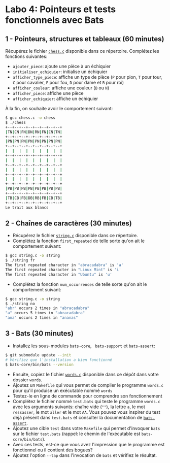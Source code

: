 # Labo 4: Pointeurs et tests fonctionnels avec Bats

## 1 - Pointeurs, structures et tableaux (60 minutes)

Récupérez le fichier [`chess.c`](chess.c) disponible dans ce répertoire.
Complétez les fonctions suivantes:

* `ajouter_piece`: ajoute une pièce à un échiquier
* `initialiser_echiquier`: initialise un échiquier
* `afficher_type_piece`: affiche un type de pièce (`P` pour pion, `T` pour
  tour, `C` pour cavalier, `F` pour fou, `D` pour dame et `R` pour roi)
* `afficher_couleur`: affiche une couleur (`B` ou `N`)
* `afficher_piece`: affiche une pièce
* `afficher_echiquier`: affiche un échiquier

À la fin, on souhaite avoir le comportement suivant:

```sh
$ gcc chess.c -o chess
$ ./chess
+--+--+--+--+--+--+--+--+
|TN|CN|FN|DN|RN|FN|CN|TN|
+--+--+--+--+--+--+--+--+
|PN|PN|PN|PN|PN|PN|PN|PN|
+--+--+--+--+--+--+--+--+
|  |  |  |  |  |  |  |  |
+--+--+--+--+--+--+--+--+
|  |  |  |  |  |  |  |  |
+--+--+--+--+--+--+--+--+
|  |  |  |  |  |  |  |  |
+--+--+--+--+--+--+--+--+
|  |  |  |  |  |  |  |  |
+--+--+--+--+--+--+--+--+
|PB|PB|PB|PB|PB|PB|PB|PB|
+--+--+--+--+--+--+--+--+
|TB|CB|FB|DB|RB|FB|CB|TB|
+--+--+--+--+--+--+--+--+
Le trait aux blancs
```

## 2 - Chaînes de caractères (30 minutes)

* Récupérez le fichier [`string.c`](string.c) disponible dans ce répertoire.
* Complétez la fonction `first_repeated` de telle sorte qu'on ait le
  comportement suivant:

```sh
$ gcc string.c -o string
$ ./string fr
The first repeated character in "abracadabra" is 'a'
The first repeated character in "Linux Mint" is 'i'
The first repeated character in "Ubuntu" is 'u'
```

* Complétez la fonction `num_occurrences` de telle sorte qu'on ait le
  comportement suivant:

```sh
$ gcc string.c -o string
$ ./string no
"abr" occurs 2 times in "abracadabra"
"a" occurs 5 times in "abracadabra"
"ana" occurs 2 times in "ananas"
```

## 3 - Bats (30 minutes)

* Installez les sous-modules `bats-core`, ` bats-support` et
  `bats-assert`:

```sh
$ git submodule update --init
# Vérifiez que l'installation a bien fonctionné
$ bats-core/bin/bats --version
```

* Ensuite, copiez le fichier [`words.c`](words.c) disponible dans ce dépôt dans
  votre dossier `words`.
* Ajoutez un `Makefile` qui vous permet de compiler le programme `words.c` pour
  qu'il produise un exécutable nommé `words`
* Testez-le en ligne de commande pour comprendre son fonctionnement
* Complétez le fichier nommé `test.bats` qui teste le programme `words.c` avec
  les arguments suivants: chaîne vide (`""`), la lettre `a`, le mot
  `ressasser`, le mot `aller` et le mot `AA`. Vous pouvez vous inspirer du test
  déjà présent dans `test.bats` et consulter la documentation de
  [`bats-assert`](https://github.com/ztombol/bats-assert).
* Ajoutez une cible `test` dans votre `Makefile` qui permet d'invoquer `bats`
  sur le fichier `test.bats` (rappel: le chemin de l'exécutable est
  `bats-core/bin/bats`).
* Avec ces tests, est-ce que vous avez l'impression que le programme est
  fonctionnel ou il contient des bogues?
* Ajoutez l'option `--tap` dans l'invocation de `bats` et vérifiez le résultat.
